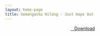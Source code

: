 ```yaml
---
layout: home-page
title: Semangatku Hilang - Just Hope Out
---
```


<center>
<a href="https://drive.google.com/uc?authuser=0&id=1Jo9AmiGI8T9_byuS_3mPImNKboKmOb2T&export=download" ><i class="fa fa-caret-down" aria-hidden="true"></i>&nbsp; &nbsp;Download</a>
</center>
